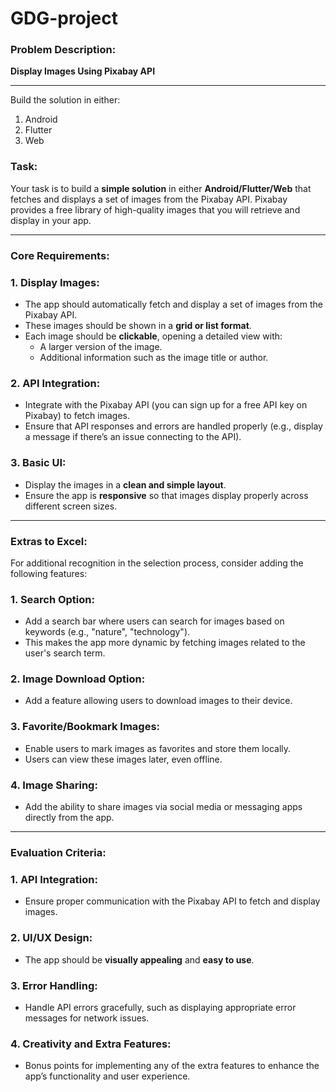 # GDG-project

### **Problem Description:**

**Display Images Using Pixabay API**

---

Build the solution in either:

1. Android
2. Flutter
3. Web

### **Task:**

Your task is to build a **simple solution** in either **Android/Flutter/Web** that fetches and displays a set of images from the Pixabay API. Pixabay provides a free library of high-quality images that you will retrieve and display in your app.

---

### **Core Requirements:**

### 1. **Display Images:**

- The app should automatically fetch and display a set of images from the Pixabay API.
- These images should be shown in a **grid or list format**.
- Each image should be **clickable**, opening a detailed view with:
    - A larger version of the image.
    - Additional information such as the image title or author.

### 2. **API Integration:**

- Integrate with the Pixabay API (you can sign up for a free API key on Pixabay) to fetch images.
- Ensure that API responses and errors are handled properly (e.g., display a message if there’s an issue connecting to the API).

### 3. **Basic UI:**

- Display the images in a **clean and simple layout**.
- Ensure the app is **responsive** so that images display properly across different screen sizes.

---

### **Extras to Excel:**

For additional recognition in the selection process, consider adding the following features:

### 1. **Search Option:**

- Add a search bar where users can search for images based on keywords (e.g., "nature", "technology").
- This makes the app more dynamic by fetching images related to the user's search term.

### 2. **Image Download Option:**

- Add a feature allowing users to download images to their device.

### 3. **Favorite/Bookmark Images:**

- Enable users to mark images as favorites and store them locally.
- Users can view these images later, even offline.

### 4. **Image Sharing:**

- Add the ability to share images via social media or messaging apps directly from the app.

---

### **Evaluation Criteria:**

### 1. **API Integration:**

- Ensure proper communication with the Pixabay API to fetch and display images.

### 2. **UI/UX Design:**

- The app should be **visually appealing** and **easy to use**.

### 3. **Error Handling:**

- Handle API errors gracefully, such as displaying appropriate error messages for network issues.

### 4. **Creativity and Extra Features:**

- Bonus points for implementing any of the extra features to enhance the app’s functionality and user experience.
